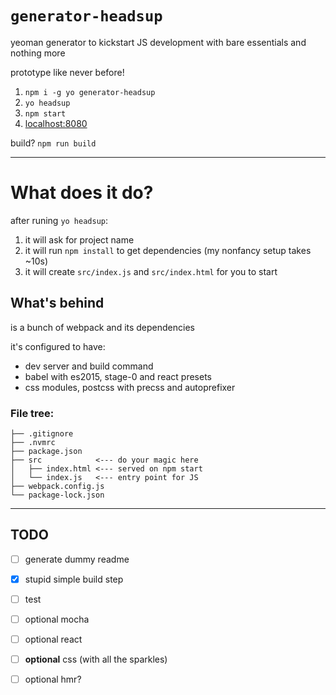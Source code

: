 # `generator-headsup`

yeoman generator to kickstart JS development with bare essentials and nothing more

prototype like never before!

1. `npm i -g yo generator-headsup`
1. `yo headsup`
1. `npm start`
1. [localhost:8080](http://localhost:8080)

build? `npm run build`

---

# What does it do?

after runing `yo headsup`:

1. it will ask for project name
1. it will run `npm install` to get dependencies (my nonfancy setup takes ~10s)
1. it will create `src/index.js` and `src/index.html` for you to start

## What's behind

is a bunch of webpack and its dependencies

it's configured to have:

* dev server and build command
* babel with es2015, stage-0 and react presets
* css modules, postcss with precss and autoprefixer

### File tree:

```
├── .gitignore
├── .nvmrc
├── package.json
├── src            <--- do your magic here
│   ├── index.html <--- served on npm start
│   └── index.js   <--- entry point for JS
├── webpack.config.js
└── package-lock.json
```

---

## TODO

* [ ] generate dummy readme
* [X] stupid simple build step
* [ ] test
* [ ] optional mocha
* [ ] optional react
* [ ] **optional** css (with all the sparkles)
* [ ] optional hmr?

